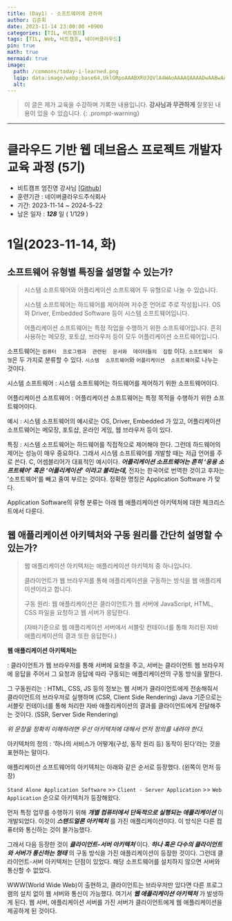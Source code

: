 ```yaml
---
title: (Day1) - 소프트웨어에 관하여
author: 김준회
date: 2023-11-14 23:00:00 +0900
categories: [TIL, 비트캠프]
tags: [TIL, Web, 비트캠프, 네이버클라우드]
pin: true
math: true
mermaid: true
image:
  path: /commons/today-i-learned.png
  lqip: data:image/webp;base64,UklGRpoAAABXRUJQVlA4WAoAAAAQAAAADwAABwAAQUxQSDIAAAARL0AmbZurmr57yyIiqE8oiG0bejIYEQTgqiDA9vqnsUSI6H+oAERp2HZ65qP/VIAWAFZQOCBCAAAA8AEAnQEqEAAIAAVAfCWkAALp8sF8rgRgAP7o9FDvMCkMde9PK7euH5M1m6VWoDXf2FkP3BqV0ZYbO6NA/VFIAAAA
  alt:
---
```

<!-- 
> An example showing the `tip` type prompt.
{: .prompt-tip }

> An example showing the `info` type prompt.
{: .prompt-info }

> An example showing the `warning` type prompt.
{: .prompt-warning }

> An example showing the `danger` type prompt.
{: .prompt-danger }
-->

> 이 글은 제가 교육을 수강하며 기록한 내용입니다.
> **강사님과 무관하게** 잘못된 내용이 있을 수 있습니다.
{: .prompt-warning}

---

# 클라우드 기반 웹 데브옵스 프로젝트 개발자 교육 과정 (5기)

* 비트캠프 엄진영 강사님 [[Github]](https://github.com/eomjinyoung/)
* 훈련기관 : 네이버클라우드주식회사
* 기간: 2023-11-14 ~ 2024-5-22
* 남은 일자 : ***128*** 일 ( 1/129 )


  
# 1일(2023-11-14, 화)

## 소프트웨어 유형별 특징을 설명할 수 있는가?

> 시스템 소프트웨어와 어플리케이션 소프트웨어 두 유형으로 나눌 수 있습니다.
>
> 시스템 소프트웨어는 하드웨어를 제어하며 저수준 언어로 주로 작성됩니다. OS와 Driver, Embedded Software 등이 시스템 소프트웨어입니다.
>
> 어플리케이션 소프트웨어는 특정 작업을 수행하기 위한 소프트웨어입니다. 흔히 사용하는 메모장, 포토샵, 브라우저 등이 모두 어플리케이션 소프트웨어입니다.

소프트웨어는 `컴퓨터  프로그램과  관련된  문서와  데이터들의  집합` 이다. `소프트웨어  유형`은  두  가지로  분류할  수  있다. `시스템  소프트웨어`와  `어플리케이션  소프트웨어`로  나누는  것이다. 

시스템  소프트웨어
: 시스템 소프트웨어는 하드웨어를  제어하기  위한  소프트웨어이다.

어플리케이션 소프트웨어
: 어플리케이션  소프트웨어는  특정  목적을  수행하기  위한  소프트웨어이다.

예시
: 시스템  소프트웨어의  예시로는 OS, Driver, Embedded 가  있고, 어플리케이션  소프트웨어는  메모장, 포토샵, 온라인  게임, 웹  브라우저  등이  있다.

특징
: 시스템  소프트웨어는  하드웨어를  직접적으로  제어해야  한다. 그런데 하드웨어의  제어는  성능이  매우  중요하다. 그래서  시스템  소프트웨어를  개발할  때는  저급  언어를  주로  쓴다. C, 어셈블리어가  대표적인  예시이다. ***어플리케이션  소프트웨어는  흔히 ‘응용  소프트웨어’ 혹은 ‘어플리케이션’ 이라고  불리는데,*** 전자는  한국어로  번역한  것이고  후자는 ‘소프트웨어’를  빼고  줄여  부르는  것이다. 정확한  명칭은 Application Software 가  맞다.

Application Software의  유형  분류는  아래  웹  애플리케이션  아키텍처에  대한  체크리스트에서 다룬다.

## 웹 애플리케이션 아키텍처와 구동 원리를 간단히 설명할 수 있는가?

> 웹 애플리케이션 아키텍처는 애플리케이션 아키텍처 중 하나입니다.
>
> 클라이언트가 웹 브라우저를 통해 애플리케이션을 구동하는 방식을 웹 애플리케이션이라고 합니다.
>
> 구동 원리: 웹 애플리케이션은 클라이언트가 웹 서버에 JavaScript, HTML, CSS 파일을 요청하고 웹 서버가 응답한다.
>
> (자바기준으로 웹 애플리케이션 서버에서 서블릿 컨테이너를 통해 처리된 자바 애플리케이션의 결과 또한 응답한다.)

**웹  애플리케이션  아키텍처는**

: 클라이언트가  웹  브라우저를  통해  서버에  요청을  주고,
서버는  클라이언트  웹  브라우저에  응답을  주어서
그  요청과  응답에  따라  구동되는  애플리케이션의  구동  방식을  말한다.



그  구동원리는
: HTML, CSS, JS 등의  정보는  웹  서버가  클라이언트에게  전송해줘서  클라이언트의  브라우저로  실행하며 (CSR, Client Side Rendering)
Java 기준으로는  서블릿  컨테이너를  통해  처리한  자바  애플리케이션의  결과를  클라이언트에게  전달해주는  것이다. (SSR, Server Side Rendering)

*위  문장을  정확히  이해하려면  우선  아키텍처에  대해서  먼저  정의를  내려야  한다.*

아키텍처의  정의
: ‘하나의  서비스가  어떻게(구성, 동작  원리  등) 동작이  된다’라는  것을  표현하는  말이다.

애플리케이션  소프트웨어의  아키텍처는 아래와 같은 순서로 등장했다. (왼쪽이 먼저 등장)

`Stand Alone Application Software` >> `Client - Server Application` >> `Web Application` 순으로  아키텍처가  등장해왔다.

먼저  특정  업무를  수행하기  위해  ***개별  컴퓨터에서  단독적으로  실행되는  애플리케이션*** 이  개발되었다. 
이것이  ***스탠드얼론  아키텍처*** 를  가진  애플리케이션이다.
이  방식은  다른  컴퓨터와  통신하는  것이  불가능했다. 

그래서  다음  등장한  것이  ***클라이언트-서버  아키텍처*** 이다. 
***하나  혹은  다수의  클라이언트와  서버가  통신하는  형태*** 의  구동  방식을  가진  애플리케이션이  등장한  것이다. 
그런데 클라이언트-서버 아키텍처는  단점이  있었다. 
해당  소프트웨어를  설치하지  않으면  서버와  통신할  수  없었다. 

WWW(World Wide Web)이  출현하고, 클라이언트는  브라우저만  있다면  다른  프로그램의  설치  없이  웹  서버와  통신이  가능했다. 
여기서  ***웹  애플리케이션  아키텍처*** 가  발생하게  된다. 
웹  서버, 애플리케이션  서버를  가진  서버가  클라이언트에게  웹  애플리케이션을  제공하게  된  것이다.

  

